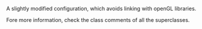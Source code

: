 A slightly modified configuration, which avoids linking with openGL libraries.


Fore more information, check the class comments of all the superclasses.
